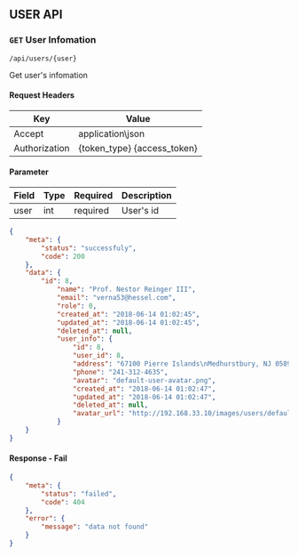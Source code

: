 ## USER API

### `GET` User Infomation
```
/api/users/{user}
```
Get user's infomation
#### Request Headers
| Key | Value |
|---|---|
| Accept | application\json |
| Authorization | {token_type} {access_token} |

#### Parameter
| Field | Type | Required | Description |
|---|---|---|---|
| user | int | required | User's id |
```json
{
    "meta": {
        "status": "successfuly",
        "code": 200
    },
    "data": {
        "id": 8,
            "name": "Prof. Nestor Reinger III",
            "email": "verna53@hessel.com",
            "role": 0,
            "created_at": "2018-06-14 01:02:45",
            "updated_at": "2018-06-14 01:02:45",
            "deleted_at": null,
            "user_info": {
                "id": 8,
                "user_id": 8,
                "address": "67100 Pierre Islands\nMedhurstbury, NJ 05891",
                "phone": "241-312-4635",
                "avatar": "default-user-avatar.png",
                "created_at": "2018-06-14 01:02:47",
                "updated_at": "2018-06-14 01:02:47",
                "deleted_at": null,
                "avatar_url": "http://192.168.33.10/images/users/default-user-avatar.png"
            }
    }
}
```
#### Response - Fail
```json
{
    "meta": {
        "status": "failed",
        "code": 404
    },
    "error": {
        "message": "data not found"
    }
}
```
